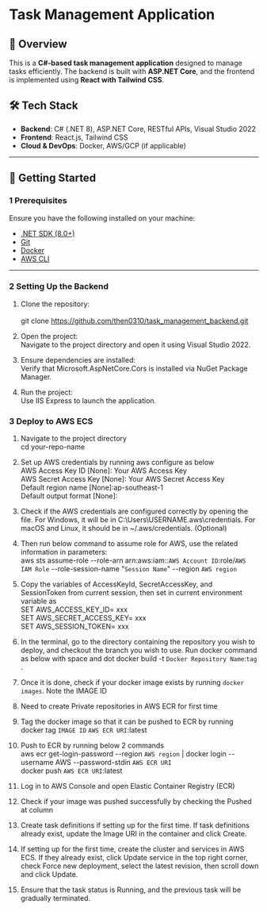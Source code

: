 ﻿# Task Management Application

## 📖 Overview
This is a **C#-based task management application** designed to manage tasks efficiently. The backend is built with **ASP.NET Core**, and the frontend is implemented using **React with Tailwind CSS**.

## 🛠️ Tech Stack
- **Backend**: C# (.NET 8), ASP.NET Core, RESTful APIs, Visual Studio 2022
- **Frontend**: React.js, Tailwind CSS
- **Cloud & DevOps**: Docker, AWS/GCP (if applicable)

---

## 🚀 Getting Started  

### 1️ **Prerequisites**
Ensure you have the following installed on your machine:
- [.NET SDK (8.0+)](https://dotnet.microsoft.com/en-us/download)
- [Git](https://git-scm.com/)
- [Docker](https://www.docker.com/)
- [AWS CLI](https://aws.amazon.com/cli/)

---

### 2️ **Setting Up the Backend**
1. Clone the repository:<br>  
   git clone https://github.com/then0310/task_management_backend.git

2. Open the project:<br>
   Navigate to the project directory and open it using Visual Studio 2022.

3. Ensure dependencies are installed:<br>
   Verify that Microsoft.AspNetCore.Cors is installed via NuGet Package Manager.

4. Run the project:<br>
   Use IIS Express to launch the application.

### 3 **Deploy to AWS ECS**
1. Navigate to the project directory<br>
   cd your-repo-name

2. Set up AWS credentials by running aws configure as below<br>
   AWS Access Key ID [None]: Your AWS Access Key<br>
   AWS Secret Access Key [None]: Your AWS Secret Access Key<br>
   Default region name [None]:ap-southeast-1<br>
   Default output format [None]: 

3. Check if the AWS credentials are configured correctly by opening the file. For Windows, it will be in C:\Users\USERNAME\.aws\credentials. For macOS and Linux, it should be in ~/.aws/credentials. (Optional)

4. Then run below command to assume role for AWS, use the related information in parameters:<br> 
   aws sts assume-role --role-arn arn:aws:iam::`AWS Account ID`:role/`AWS IAM Role` --role-session-name "`Session Name`" --region `AWS region`

5. Copy the variables of AccessKeyId, SecretAccessKey, and SessionToken from current session, then set in current environment variable as<br> 
   SET AWS_ACCESS_KEY_ID= xxx<br>
   SET AWS_SECRET_ACCESS_KEY= xxx<br>
   SET AWS_SESSION_TOKEN= xxx 

6. In the terminal, go to the directory containing the repository you wish to deploy, and checkout the branch you wish to use. Run docker command as below with space and dot
   docker build -t `Docker Repository Name`:`tag` .

7. Once it is done, check if your docker image exists by running `docker images`. Note the IMAGE ID

8. Need to create Private repositories in AWS ECR for first time

9. Tag the docker image so that it can be pushed to ECR by running<br>
   docker tag `IMAGE ID` `AWS ECR URI`:latest

10. Push to ECR by running below 2 commands<br>
   aws ecr get-login-password --region `AWS region` | docker login --username AWS --password-stdin `AWS ECR URI`<br>
   docker push `AWS ECR URI`:latest

11. Log in to AWS Console and open Elastic Container Registry (ECR)

12. Check if your image was pushed successfully by checking the Pushed at column 

13. Create task definitions if setting up for the first time. If task definitions already exist, update the Image URI in the container and click Create.

14. If setting up for the first time, create the cluster and services in AWS ECS. If they already exist, click Update service in the top right corner, check Force new deployment, select the latest revision, then scroll down and click Update.

15. Ensure that the task status is Running, and the previous task will be gradually terminated.
	
	


